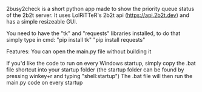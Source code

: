 2busy2check is a short python app made to show the priority queue status of the 2b2t server.
It uses LolRiTTeR's 2b2t api (https://api.2b2t.dev) and has a simple resizeable GUI.

You need to have the "tk" and "requests" libraries installed, to do that simply type in cmd:
"pip install tk"
"pip install requests"

Features:
You can open the main.py file without building it

If you'd like the code to run on every Windows startup, simply copy the .bat file shortcut into your startup folder
(the startup folder can be found by pressing winkey+r and typing "shell:startup")
The .bat file will then run the main.py code on every startup
